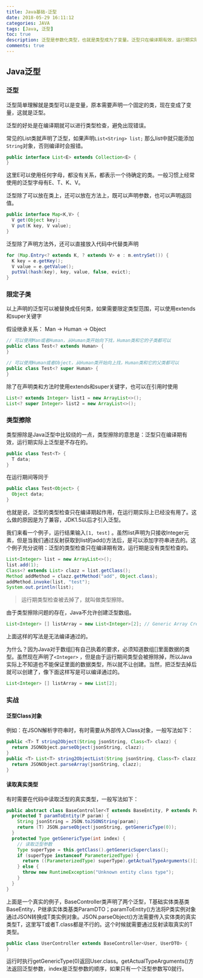 ```yaml
---
title: Java基础-泛型
date: 2018-05-29 16:11:12
categories: JAVA
tags: [Java, 泛型]
toc: true
description: 泛型是参数化类型，也就是类型成为了变量。泛型只在编译期有效，运行期实际上泛型是不存在的，这称为类型擦除。本文给出了实战中使用泛型Class对象和读取泛型真实类型的例子代码。
comments: true
---
```


## Java泛型

### 泛型

泛型简单理解就是类型可以是变量，原本需要声明一个固定的类，现在变成了变量，这就是泛型。

泛型的好处是在编译期就可以进行类型检查，避免出现错误。

常见的List类就声明了泛型，如果声明`List<String> list;` 那么list中就只能添加`String`对象，否则编译时会报错。

```java
public interface List<E> extends Collection<E> {
}
```

这里E可以使用任何字母，都没有关系，都表示一个待确定的类。一般习惯上经常使用的泛型字母有E、T、K、V。

泛型除了可以放在类上，还可以放在方法上，既可以声明参数，也可以声明返回值。

```java
public interface Map<K,V> {
  V get(Object key);
  V put(K key, V value);
}
```

泛型除了声明方法外，还可以直接放入代码中代替类声明

```java
for (Map.Entry<? extends K, ? extends V> e : m.entrySet()) {
  K key = e.getKey();
  V value = e.getValue();
  putVal(hash(key), key, value, false, evict);
}
```

### 限定子类

以上声明的泛型可以被替换成任何类，如果需要限定类型范围，可以使用extends和super关键字

假设继承关系： Man -> Human -> Object

```java
// 可以使用Man或者Human，从Human类开始向下找，Human类和它的子类都可以
public class Test<? extends Human> {
}
```

```java
// 可以使用Human或者Object，从Human类开始向上找，Human类和它的父类都可以
public class Test<? super Human> {
}
```

除了在声明类和方法时使用extends和super关键字，也可以在引用时使用

```java
List<? extends Integer> list1 = new ArrayList<>();
List<? super Integer> list2 = new ArrayList<>();
```

### 类型擦除

类型擦除是Java泛型中比较绕的一点，类型擦除的意思是：泛型只在编译期有效，运行期实际上泛型是不存在的。

```java
public class Test<T> {
  T data;
}
```

在运行期间等同于

```java
public class Test<Object> {
  Object data;
}
```

也就是说，泛型的类型检查只在编译期起作用，在运行期实际上已经没有用了。这么做的原因是为了兼容，JDK1.5以后才引入泛型。

我们来看一个例子，运行结果输入`[1, test]` 。虽然list声明为只接收Integer元素，但是当我们通过反射获取到list的add()方法后，是可以添加字符串进去的。这个例子充分说明：泛型的类型检查只在编译期有效，运行期是没有类型检查的。

```java
List<Integer> list = new ArrayList<>();
list.add(1);
Class<? extends List> clazz = list.getClass();
Method addMethod = clazz.getMethod("add", Object.class);
addMethod.invoke(list, "test");
System.out.println(list);
```

> 运行期类型检查被去掉了，就叫做类型擦除。

由于类型擦除问题的存在，Java不允许创建泛型数组。

```java
List<Integer> [] listArray = new List<Integer>[2]; // Generic Array Creation
```

上面这样的写法是无法编译通过的。

为什么？因为Java对于数组[]有自己执着的要求，必须知道数组[]里面数据的类型。虽然现在声明了`<Integer>` ，但是由于运行期间类型会被擦除掉，所以Java实际上不知道也不能保证里面的数据类型，所以就不让创建。当然，把泛型去掉后就可以创建了，像下面这样写是可以编译通过的。

```java
List<Integer> [] listArray = new List[2];
```

### 实战

#### 泛型Class对象

例如：在JSON解析字符串时，有时需要从外部传入Class对象，一般写法如下：

```java
public <T> T string2Object(String jsonString, Class<T> clazz) {
  return JSONObject.parseObject(jsonString, clazz);
}
public <T> List<T> string2ObjectList(String jsonString, Class<T> clazz) {
  return JSONObject.parseArray(jsonString, clazz);
}
```

#### 读取真实类型

有时需要在代码中读取泛型的真实类型，一般写法如下：

```java
public abstract class BaseController<T extends BaseEntity, P extends ParamDTO> {
  protected T paramToEntity(P param) {
    String jsonString = JSON.toJSONString(param);
    return (T) JSON.parseObject(jsonString, getGenericType(0));
  }  
  protected Type getGenericType(int index) {
    // 读取泛型参数
    Type superType = this.getClass().getGenericSuperclass();
    if (superType instanceof ParameterizedType) {
      return ((ParameterizedType) superType).getActualTypeArguments()[index];
    } else {
      throw new RuntimeException("Unknown entity class type");
    }
  }
}
```

上面是一个真实的例子，BaseController类声明了两个泛型，T基础实体类基类BaseEntity，P继承实体类基类ParamDTO；paramToEntity()方法将P类实例对象通过JSON转换成T类实例对象。JSON.parseObject()方法需要传入实体类的真实类型T，这里写T或者T.class都是不行的。这个时候就需要通过反射读取真实的T类型。

```java
public class UserController extends BaseController<User, UserDTO> {    
}
```

运行时执行getGenericType(0)返回User.class。getActualTypeArguments()方法返回泛型参数，index是泛型参数的顺序，如果只有一个泛型参数写0就行。



